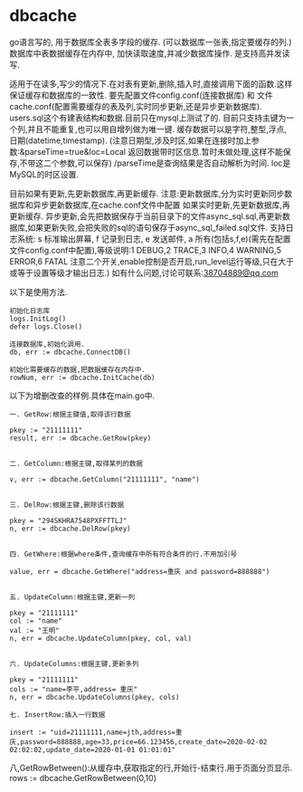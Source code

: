 # dbcache
go语言写的, 用于数据库全表多字段的缓存. (可以数据库一张表,指定要缓存的列.) 数据库中表数据缓存在内存中, 加快读取速度,并减少数据库操作.
是支持高并发读写.

适用于在读多,写少的情况下.在对表有更新,删除,插入时,直接调用下面的函数.这样保证缓存和数据库的一致性.
要先配置文件config.conf(连接数据库) 和 文件cache.conf(配置需要缓存的表及列,实时同步更新,还是异步更新数据库).
users.sql这个有建表结构和数据.目前只在mysql上测试了的.
目前只支持主键为一个列,并且不能重复,也可以用自增列做为唯一键.
缓存数据可以是字符,整型,浮点,日期(datetime,timestamp).
(注意日期型,涉及时区,如果在连接时加上参数:&parseTime=true&loc=Local 返回数据带时区信息.暂时未做处理,这样不能保存,不带这二个参数,可以保存)
/parseTime是查询结果是否自动解析为时间. loc是MySQL的时区设置.

目前如果有更新,先更新数据库,再更新缓存.
注意:更新数据库,分为实时更新同步数据库和异步更新数据库,在cache.conf文件中配置
如果实时更新,先更新数据库,再更新缓存.
异步更新,会先把数据保存于当前目录下的文件async_sql.sql,再更新数据库,如果更新失败,会把失败的sql的语句保存于async_sql_failed.sql文件.
支持日志系统: s 标准输出屏幕, f 记录到日志, e 发送邮件, a 所有(包括s,f,e)(需先在配置文件config.conf中配置),等级说明:1 DEBUG,2 TRACE,3 INFO,4 WARNING,5 ERROR,6 FATAL
注意二个开关,enable控制是否开启,run_level运行等级,只在大于或等于设置等级才输出日志.)
如有什么问题,讨论可联系:38704889@qq.com

以下是使用方法.

	初始化日志库
	logs.InitLog()
	defer logs.Close()

	连接数据库,初始化调用.
	db, err := dbcache.ConnectDB()

	初始化需要缓存的数据,把数据缓存在内存中.
	rowNum, err := dbcache.InitCache(db)


以下为增删改查的样例.具体在main.go中.

	一. GetRow:根据主键值,取得该行数据
	
	pkey := "21111111"
	result, err := dbcache.GetRow(pkey)
	

	二. GetColumn:根据主键,取得某列的数据
	
	v, err := dbcache.GetColumn("21111111", "name")


	三. DelRow:根据主键,删除该行数据
	
	pkey = "294SKHRA7548PXFFTTLJ"
	n, err := dbcache.DelRow(pkey)


	四. GetWhere:根据where条件,查询缓存中所有符合条件的行.不用加引号
	
	value, err = dbcache.GetWhere("address=重庆 and password=888888")


	五. UpdateColumn:根据主键,更新一列
	
	pkey = "21111111"
	col := "name"
	val := "王明"
	n, err = dbcache.UpdateColumn(pkey, col, val)


	六. UpdateColumns:根据主键,更新多列
	
	pkey = "21111111"
	cols := "name=李平,address= 重庆"
	n, err = dbcache.UpdateColumns(pkey, cols)

	七. InsertRow:插入一行数据
	
	insert := "uid=21111111,name=jth,address=重庆,password=888888,age=33,price=66.123456,create_date=2020-02-02 02:02:02,update_date=2020-01-01 01:01:01"

  八,GetRowBetween():从缓存中,获取指定的行,开始行-结束行.用于页面分页显示.
	rows := dbcache.GetRowBetween(0,10)


